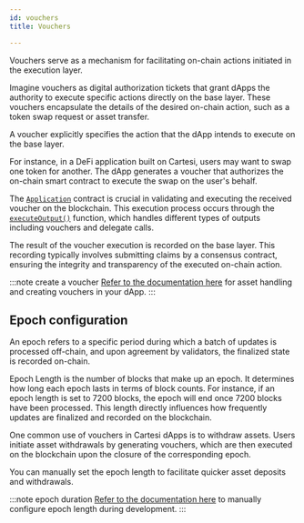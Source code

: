 ```yaml
---
id: vouchers
title: Vouchers

---
```


Vouchers serve as a mechanism for facilitating on-chain actions initiated in the execution layer.

Imagine vouchers as digital authorization tickets that grant dApps the authority to execute specific actions directly on the base layer. These vouchers encapsulate the details of the desired on-chain action, such as a token swap request or asset transfer.

A voucher explicitly specifies the action that the dApp intends to execute on the base layer.

For instance, in a DeFi application built on Cartesi, users may want to swap one token for another. The dApp generates a voucher that authorizes the on-chain smart contract to execute the swap on the user's behalf.

The [`Application`](../contracts/application.md) contract is crucial in validating and executing the received voucher on the blockchain. This execution process occurs through the [`executeOutput()`](../../contracts/application/#executeoutput) function, which handles different types of outputs including vouchers and delegate calls.

The result of the voucher execution is recorded on the base layer. This recording typically involves submitting claims by a consensus contract, ensuring the integrity and transparency of the executed on-chain action.

:::note create a voucher
[Refer to the documentation here](../../development/asset-handling.md) for asset handling and creating vouchers in your dApp.
:::

## Epoch configuration

An epoch refers to a specific period during which a batch of updates is processed off-chain, and upon agreement by validators, the finalized state is recorded on-chain.

Epoch Length is the number of blocks that make up an epoch. It determines how long each epoch lasts in terms of block counts. For instance, if an epoch length is set to 7200 blocks, the epoch will end once 7200 blocks have been processed. This length directly influences how frequently updates are finalized and recorded on the blockchain.

One common use of vouchers in Cartesi dApps is to withdraw assets. Users initiate asset withdrawals by generating vouchers, which are then executed on the blockchain upon the closure of the corresponding epoch.

You can manually set the epoch length to facilitate quicker asset deposits and withdrawals.

:::note epoch duration
[Refer to the documentation here](../../development/cli-commands.md/#run) to manually configure epoch length during development.
:::
